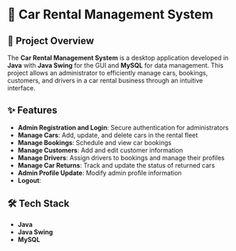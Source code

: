 # 🚗 Car Rental Management System

## 📌 Project Overview
The **Car Rental Management System** is a desktop application developed in **Java** with **Java Swing** for the GUI and **MySQL** for data management. This project allows an administrator to efficiently manage cars, bookings, customers, and drivers in a car rental business through an intuitive interface.

## ✨ Features
- **Admin Registration and Login**: Secure authentication for administrators
- **Manage Cars**: Add, update, and delete cars in the rental fleet
- **Manage Bookings**: Schedule and view car bookings
- **Manage Customers**: Add and edit customer information
- **Manage Drivers**: Assign drivers to bookings and manage their profiles
- **Manage Car Returns**: Track and update the status of returned cars
- **Admin Profile Update**: Modify admin profile information
- **Logout**: 

## 🛠 Tech Stack
- **Java**
- **Java Swing**
- **MySQL**


